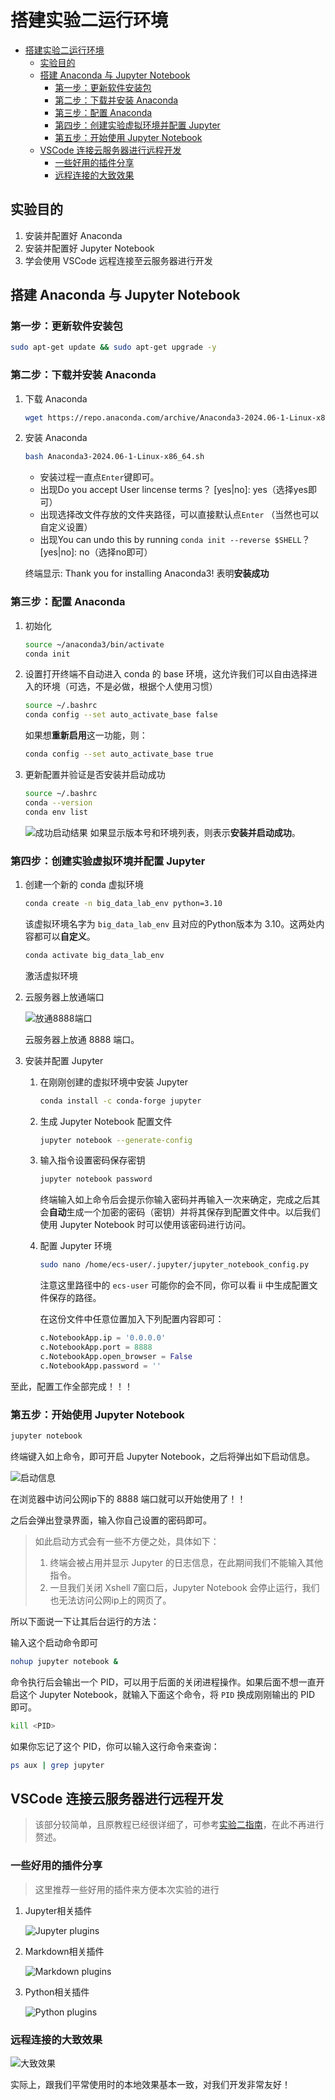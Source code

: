# 搭建实验二运行环境

- [搭建实验二运行环境](#搭建实验二运行环境)
  - [实验目的](#实验目的)
  - [搭建 Anaconda 与 Jupyter Notebook](#搭建-anaconda-与-jupyter-notebook)
    - [第一步：更新软件安装包](#第一步更新软件安装包)
    - [第二步：下载并安装 Anaconda](#第二步下载并安装-anaconda)
    - [第三步：配置 Anaconda](#第三步配置-anaconda)
    - [第四步：创建实验虚拟环境并配置 Jupyter](#第四步创建实验虚拟环境并配置-jupyter)
    - [第五步：开始使用 Jupyter Notebook](#第五步开始使用-jupyter-notebook)
  - [VSCode 连接云服务器进行远程开发](#vscode-连接云服务器进行远程开发)
    - [一些好用的插件分享](#一些好用的插件分享)
    - [远程连接的大致效果](#远程连接的大致效果)

## 实验目的

1. 安装并配置好 Anaconda
2. 安装并配置好 Jupyter Notebook
3. 学会使用 VSCode 远程连接至云服务器进行开发

## 搭建 Anaconda 与 Jupyter Notebook

### 第一步：更新软件安装包

```bash
sudo apt-get update && sudo apt-get upgrade -y
```

### 第二步：下载并安装 Anaconda

1. 下载 Anaconda

    ```bash
    wget https://repo.anaconda.com/archive/Anaconda3-2024.06-1-Linux-x86_64.sh
    ```

2. 安装 Anaconda

    ```bash
    bash Anaconda3-2024.06-1-Linux-x86_64.sh
    ```

    - 安装过程一直点`Enter`键即可。
    - 出现Do you accept User lincense terms？ [yes|no]: yes（选择yes即可）
    - 出现选择改文件存放的文件夹路径，可以直接默认点`Enter` （当然也可以自定义设置）
    - 出现You can undo this by running `conda init --reverse $SHELL`？ [yes|no]: no（选择no即可）

    终端显示: Thank you for installing Anaconda3! 表明**安装成功**

### 第三步：配置 Anaconda

1. 初始化

    ```bash
    source ~/anaconda3/bin/activate
    conda init
    ```

2. 设置打开终端不自动进入 conda 的 base 环境，这允许我们可以自由选择进入的环境（可选，不是必做，根据个人使用习惯）

    ```bash
    source ~/.bashrc 
    conda config --set auto_activate_base false
    ```

    如果想**重新启用**这一功能，则：

    ```bash
    conda config --set auto_activate_base true
    ```

3. 更新配置并验证是否安装并启动成功

    ```bash
    source ~/.bashrc
    conda --version
    conda env list
    ```

    ![成功启动结果](images/config%20conda.jpg)
    如果显示版本号和环境列表，则表示**安装并启动成功**。

### 第四步：创建实验虚拟环境并配置 Jupyter

1. 创建一个新的 conda 虚拟环境

    ```bash
    conda create -n big_data_lab_env python=3.10
    ```

    该虚拟环境名字为 `big_data_lab_env` 且对应的Python版本为 $3.10$。这两处内容都可以**自定义**。

    ```bash
    conda activate big_data_lab_env
    ```

    激活虚拟环境

2. 云服务器上放通端口

    ![放通8888端口](images/jupyter%20port.jpg)

    云服务器上放通 $8888$ 端口。

3. 安装并配置 Jupyter

    1. 在刚刚创建的虚拟环境中安装 Jupyter

        ```bash
        conda install -c conda-forge jupyter
        ```

    2. 生成 Jupyter Notebook 配置文件

        ```bash
        jupyter notebook --generate-config
        ```

    3. 输入指令设置密码保存密钥

        ```bash
        jupyter notebook password
        ```

        终端输入如上命令后会提示你输入密码并再输入一次来确定，完成之后其会**自动**生成一个加密的密码（密钥）并将其保存到配置文件中。以后我们使用 Jupyter Notebook 时可以使用该密码进行访问。

    4. 配置 Jupyter 环境

        ```bash
        sudo nano /home/ecs-user/.jupyter/jupyter_notebook_config.py
        ```

        注意这里路径中的 `ecs-user` 可能你的会不同，你可以看 ii 中生成配置文件保存的路径。

        在这份文件中任意位置加入下列配置内容即可：

        ```python
        c.NotebookApp.ip = '0.0.0.0'
        c.NotebookApp.port = 8888
        c.NotebookApp.open_browser = False
        c.NotebookApp.password = ''
        ```

至此，配置工作全部完成！！！

### 第五步：开始使用 Jupyter Notebook

```bash
jupyter notebook
```

终端键入如上命令，即可开启 Jupyter Notebook，之后将弹出如下启动信息。

![启动信息](images/start%20jupyter.png)

在浏览器中访问公网ip下的 $8888$ 端口就可以开始使用了！！

之后会弹出登录界面，输入你自己设置的密码即可。

> 如此启动方式会有一些不方便之处，具体如下：
>
> 1. 终端会被占用并显示 Jupyter 的日志信息，在此期间我们不能输入其他指令。
> 2. 一旦我们关闭 Xshell 7窗口后，Jupyter Notebook 会停止运行，我们也无法访问公网ip上的网页了。
>

所以下面说一下让其后台运行的方法：

输入这个启动命令即可

```bash
nohup jupyter notebook &
```

命令执行后会输出一个 PID，可以用于后面的关闭进程操作。如果后面不想一直开启这个 Jupyter Notebook，就输入下面这个命令，将 `PID` 换成刚刚输出的 PID 即可。

```bash
kill <PID>
```

如果你忘记了这个 PID，你可以输入这行命令来查询：

```bash
ps aux | grep jupyter
```

## VSCode 连接云服务器进行远程开发

> 该部分较简单，且原教程已经很详细了，可参考[实验二指南](https://github.com/Wanghui-Huang/CQU_bigdata/blob/master/Experiment/Ex2_WordCount/ex2.md)，在此不再进行赘述。

### 一些好用的插件分享

> 这里推荐一些好用的插件来方便本次实验的进行

1. Jupyter相关插件

    ![Jupyter plugins](images/jupyter%20plugin.png)

2. Markdown相关插件

    ![Markdown plugins](images/markdown%20plugin.png)

3. Python相关插件

    ![Python plugins](images/python%20plugin.png)

### 远程连接的大致效果

![大致效果](images/overview.png)

实际上，跟我们平常使用时的本地效果基本一致，对我们开发非常友好！
